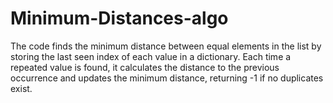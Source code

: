 # Minimum-Distances-algo
The code finds the minimum distance between equal elements in the list by storing the last seen index of each value in a dictionary. Each time a repeated value is found, it calculates the distance to the previous occurrence and updates the minimum distance, returning -1 if no duplicates exist.
